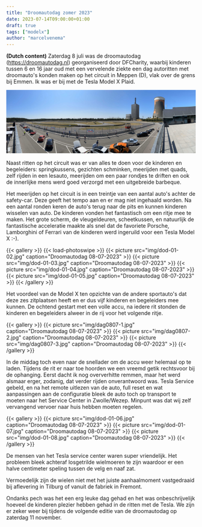 ```yaml
---
title: "Droomautodag zomer 2023"
date: 2023-07-14T09:00:00+01:00
draft: true
tags: ["modelx"]
author: "marcelvenema"
---
```


**(Dutch content)** Zaterdag 8 juli was de droomautodag (https://droomautodag.nl) georganiseerd door DFCharity, waarbij kinderen tussen 6 en 16 jaar oud met een vervelende ziekte een dag autoritten met droomauto's konden maken op het circuit in Meppen (D), vlak over de grens bij Emmen. Ik was er bij met de Tesla Model X Plaid. 

![image](img/title.jpg)


Naast ritten op het circuit was er van alles te doen voor de kinderen en begeleiders: springkussens, gezichten schminken, meerijden met quads, zelf rijden in een lesauto, meerijden om een paar rondjes te driften en ook de innerlijke mens werd goed verzorgd met een uitgebreide barbeque.

Het meerijden op het circuit is in een treintje van een aantal auto's achter de safety-car. Deze geeft het tempo aan en er mag niet ingehaald worden. Na een aantal ronden keren de auto's terug naar de pits en kunnen kinderen wisselen van auto. De kinderen vonden het fantastisch om een ritje mee te maken. Het grote scherm, de vleugeldeuren, scheetkussen, en natuurlijk de fantastische acceleratie maakte als snel dat de favoriete Porsche, Lamborghini of Ferrari van de kinderen werd ingeruild voor een Tesla Model X :-).

{{< gallery >}} {{< load-photoswipe >}}
{{< picture src="img/dod-01-02.jpg" caption="Droomautodag 08-07-2023" >}}
{{< picture src="img/dod-01-03.jpg" caption="Droomautodag 08-07-2023" >}}
{{< picture src="img/dod-01-04.jpg" caption="Droomautodag 08-07-2023" >}}
{{< picture src="img/dod-01-05.jpg" caption="Droomautodag 08-07-2023" >}}
{{< /gallery >}}

Het voordeel van de Model X ten opzichte van de andere sportauto's dat deze zes zitplaatsen heeft en er dus vijf kinderen en begeleiders mee kunnen.  De ochtend gestart met een volle accu, na iedere rit stonden de kinderen en begeleiders alweer in de rij voor het volgende ritje.   

{{< gallery >}}
{{< picture src="img/dag0807-1.jpg" caption="Droomautodag 08-07-2023" >}}
{{< picture src="img/dag0807-2.jpg" caption="Droomautodag 08-07-2023" >}}
{{< picture src="img/dag0807-3.jpg" caption="Droomautodag 08-07-2023" >}}
{{< /gallery >}}

In de middag toch even naar de snellader om de accu weer helemaal op te laden. Tijdens de rit er naar toe hoorden we een vreemd getik rechtsvoor bij de ophanging. Eerst dacht ik nog oververhitte remmen, maar het werd alsmaar erger, zodanig, dat verder rijden onverantwoord was. Tesla Service gebeld, en na het remote uitlezen van de auto, full reset en wat aanpassingen aan de configuratie bleek de auto toch op transport te moeten naar het Service Center in Zwolle/Wezep. Minpunt was dat wij zelf vervangend vervoer naar huis hebben moeten regelen. 

{{< gallery >}}
{{< picture src="img/dod-01-06.jpg" caption="Droomautodag 08-07-2023" >}}
{{< picture src="img/dod-01-07.jpg" caption="Droomautodag 08-07-2023" >}}
{{< picture src="img/dod-01-08.jpg" caption="Droomautodag 08-07-2023" >}}
{{< /gallery >}}


De mensen van het Tesla service center waren super vriendelijk. Het probleem bleek achteraf losgetrilde wielmoeren te zijn waardoor er een halve centimeter speling tussen de velg en naaf zat.


 Vermoedelijk zijn de wielen niet met het juiste aanhaalmoment vastgedraaid bij aflevering in Tilburg of vanuit de fabriek in Fremont.


Ondanks pech was het een erg leuke dag gehad en het was onbeschrijvelijk hoeveel de kinderen plezier hebben gehad in de ritten met de Tesla. We zijn er zeker weer bij tijdens de volgende editie van de droomautodag op zaterdag 11 november.